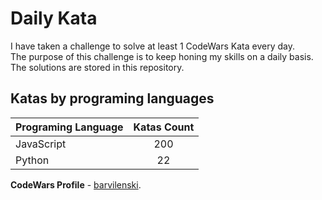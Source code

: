 # Daily Kata

I have taken a challenge to solve at least 1 CodeWars Kata every day.  
The purpose of this challenge is to keep honing my skills on a daily basis.  
The solutions are stored in this repository.

## Katas by programing languages

| Programing Language | Katas Count |
| ------------------- | :---------: |
| JavaScript          |         200 |
| Python              |          22 |


**CodeWars Profile** - [barvilenski](https://www.codewars.com/users/vbarv24).
